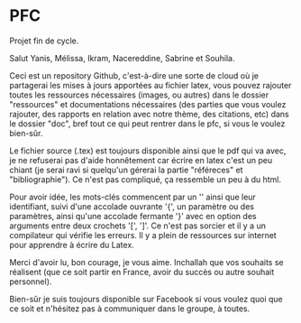 # PFC
Projet fin de cycle.

Salut Yanis, Mélissa, Ikram, Nacereddine, Sabrine et Souhila.

Ceci est un repository Github, c'est-à-dire une sorte de cloud où je partagerai les mises à jours apportées au fichier latex, vous pouvez rajouter toutes les ressources nécessaires (images, ou autres) dans le dossier "ressources" et documentations nécessaires (des parties que vous voulez rajouter, des rapports en relation avec notre thème, des citations, etc) dans le dossier "doc", bref tout ce qui peut rentrer dans le pfc, si vous le voulez bien-sûr.

Le fichier source (.tex) est toujours disponible ainsi que le pdf qui va avec, je ne refuserai pas d'aide honnêtement car écrire en latex c'est un peu chiant (je serai ravi si quelqu'un gérerai la partie "référeces" et "bibliographie"). Ce n'est pas compliqué, ça ressemble un peu à du html.

Pour avoir idée, les mots-clés commencent par un '\' ainsi que leur identifiant, suivi d'une accolade ouvrante '{', un paramètre ou des paramètres, ainsi qu'une accolade fermante '}' avec en option des arguments entre deux crochets '[', ']'. Ce n'est pas sorcier et il y a un compilateur qui vérifie les erreurs. Il y a plein de ressources sur internet pour apprendre à écrire du Latex.

Merci d'avoir lu, bon courage, je vous aime. Inchallah que vos souhaits se réalisent (que ce soit partir en France, avoir du succès ou autre souhait personnel).

Bien-sûr je suis toujours disponible sur Facebook si vous voulez quoi que ce soit et n'hésitez pas à communiquer dans le groupe, à toutes.
